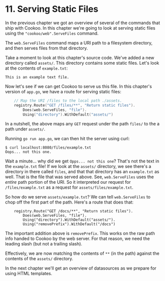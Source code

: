 # 11. Serving Static Files

In the previous chapter we got an overview of several of the commands
that ship with Cookoo. In this chapter we're going to look at serving
static files using the `"cookoo/web".ServeFiles` command.

The `web.ServeFiles` command maps a URI path to a filesystem directory,
and then serves files from that directory.

Take a moment to look at this chapter's source code. We've added a new
directory called `assets/`. This directory contains some static files.
Let's look at the contents of `example.txt`:

```
This is an example text file.
```

Now let's see if we can get Cookoo to serve us this file.
In this chapter's version of `app.go`, we have a route for serving
static files:

```go
	// Map the URI /files to the local path ./assets.
	registry.Route("GET /files/**", "Return static files").
		Does(web.ServeFiles, "file").
		Using("directory").WithDefault("assets/")
```

In a nutshell, the above maps any `GET` request under the path
`files/` to the a path under `assets/`.

Running `go run app.go`, we can then hit the server using curl:

```
$ curl localhost:8080/files/example.txt
Oops... not this one.
```

Wait a minute... why did we get `Opps... not this one`? That's not the
text in the `example.txt` file! If we look at the `assets/` directory,
we see there's a directory in there called `files`, and that that
directory has an `example.txt` as well. That is the file that was served
above. See, `web.ServeFiles` uses the *entire* path portion of the URI.
So it interpreted our request for `/files/example.txt` as a request for
`assets/files/example.txt`.

So how do we serve `assets/example.txt`? We can tell `web.ServeFiles` to
chop off the first part of the path. Here's a route that does that:

```
	registry.Route("GET /docs/**", "Return static files").
		Does(web.ServeFiles, "file").
		Using("directory").WithDefault("assets/").
		Using("removePrefix").WithDefault("/docs")
```

The important addition above is `removePrefix`. This works on the raw
path info handed to Cookoo by the web server. For that reason, we need
the leading slash (but not a trailing slash).

Effectively, we are now matching the contents of `**` (in the path)
against the contents of the `assets/` directory.

In the next chapter we'll get an overview of datasources as we prepare
for using HTML templates.
